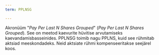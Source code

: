 ```yaml
---
term: PPLNSG

---
```

Akronüüm "*Pay Per Last N Shares Grouped*" (*Pay Per Last N Shares Grouped*). See on meetod kaevurite hüvitise arvutamiseks kaevandamisbasseinides. PPLNSG toimib nagu PPLNS, kuid see rühmitab aktsiad meeskondadeks. Neid aktsiate rühmi kompenseeritakse seejärel koos.